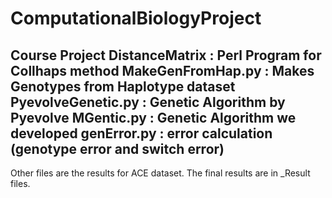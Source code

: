 # ComputationalBiologyProject
Course Project
DistanceMatrix      : Perl Program for Collhaps method
MakeGenFromHap.py   : Makes Genotypes from Haplotype dataset
PyevolveGenetic.py  : Genetic Algorithm by Pyevolve
MGentic.py          : Genetic Algorithm we developed
genError.py         : error calculation (genotype error and switch error)
--------
Other files are the results for ACE dataset.
The final results are in _Result files.
